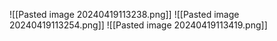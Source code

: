 ![[Pasted image 20240419113238.png]]
![[Pasted image 20240419113254.png]]
![[Pasted image 20240419113419.png]]
